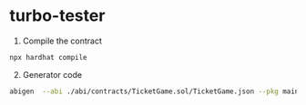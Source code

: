# turbo-tester

1. Compile the contract

```bash
npx hardhat compile
```

2. Generator code

```bash
abigen  --abi ./abi/contracts/TicketGame.sol/TicketGame.json --pkg main --type TicketGame --out TicketGame.go
```
